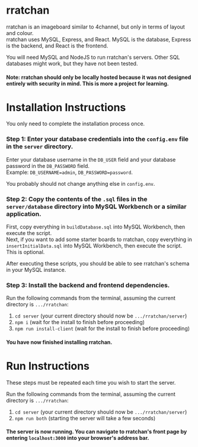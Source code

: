 # rratchan
rratchan is an imageboard similar to 4channel, but only in terms of layout and colour.\
rratchan uses MySQL, Express, and React. MySQL is the database, Express is the backend, and React is the frontend.

You will need MySQL and NodeJS to run rratchan's servers. Other SQL databases might work, but they have not been tested.

#### Note: rratchan should only be locally hosted because it was not designed entirely with security in mind. This is more a project for learning. ####

# Installation Instructions
You only need to complete the installation process once.

### Step 1: Enter your database credentials into the `config.env` file in the `server` directory. ###
Enter your database username in the `DB_USER` field and your database password in the `DB_PASSWORD` field.\
Example: `DB_USERNAME=admin`, `DB_PASSWORD=password`.

You probably should not change anything else in `config.env`.

### Step 2: Copy the contents of the `.sql` files in the `server/database` directory into MySQL Workbench or a similar application. ###
First, copy everything in `buildDatabase.sql` into MySQL Workbench, then execute the script.\
Next, if you want to add some starter boards to rratchan, copy everything in `insertInitialData.sql` into MySQL Workbench, then execute the script. This is optional.

After executing these scripts, you should be able to see rratchan's schema in your MySQL instance.

### Step 3: Install the backend and frontend dependencies. ###
Run the following commands from the terminal, assuming the current directory is `.../rratchan`:
1. `cd server` (your current directory should now be `.../rratchan/server`)
2. `npm i` (wait for the install to finish before proceeding)
3. `npm run install-client` (wait for the install to finish before proceeding)

#### You have now finished installing rratchan. ####

# Run Instructions
These steps must be repeated each time you wish to start the server.

Run the following commands from the terminal, assuming the current directory is `.../rratchan`:
1. `cd server` (your current directory should now be `.../rratchan/server`)
2. `npm run both` (starting the server will take a few seconds)

#### The server is now running. You can navigate to rratchan's front page by entering `localhost:3000` into your browser's address bar. ####
